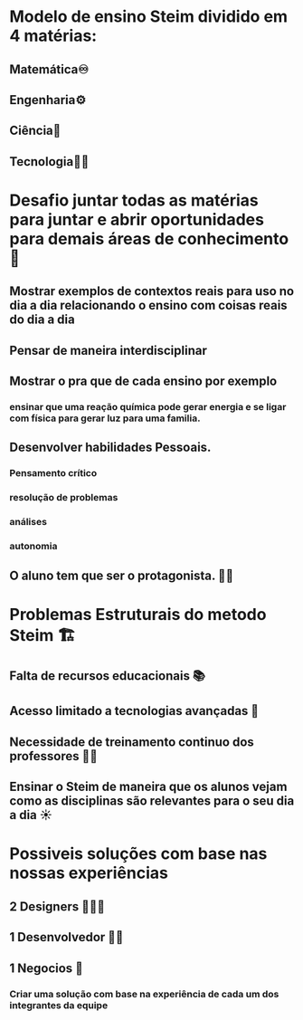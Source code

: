 # Modelo de ensino Steim dividido em 4 matérias:

## Matemática♾️
## Engenharia⚙️
## Ciência🧬
## Tecnologia👨‍💻

# Desafio juntar todas as matérias para juntar e abrir oportunidades para demais áreas de conhecimento 🤯

## Mostrar exemplos de contextos reais para uso no dia a dia relacionando o ensino com coisas reais do dia a dia

## Pensar de maneira interdisciplinar

## Mostrar o pra que de cada ensino por exemplo
 
### ensinar que uma reação química pode gerar energia e se ligar com física para gerar luz para uma familia.

## Desenvolver habilidades Pessoais.

### Pensamento crítico 

### resolução de problemas

### análises

### autonomia

## O aluno tem que ser o protagonista. 👨‍🎓

# Problemas Estruturais do metodo Steim 🏗️

## Falta de recursos educacionais 📚

## Acesso limitado a tecnologias avançadas 📶

## Necessidade de treinamento continuo dos professores 👨‍🏫

## Ensinar o Steim de maneira que os alunos vejam como as disciplinas são relevantes para o seu dia a dia ☀️

# Possiveis soluções com base nas nossas experiências

## 2 Designers 👩🏻‍🎨
 
## 1 Desenvolvedor 👨‍💻

## 1 Negocios 💼

### Criar uma solução com base na experiência de cada um dos integrantes da equipe
